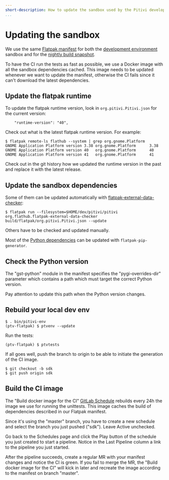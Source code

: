 ```yaml
---
short-description: How to update the sandbox used by the Pitivi development environment
...
```


# Updating the sandbox

We use the same [Flatpak
manifest](https://gitlab.gnome.org/GNOME/pitivi/blob/master/build/flatpak/org.pitivi.Pitivi.json)
for both the [development environment](HACKING.md) sandbox and for the [nightly
build snapshot](Install_with_flatpak.md).

To have the CI run the tests as fast as possible, we use a Docker image with
all the sandbox dependencies cached. This image needs to be updated whenever
we want to update the manifest, otherwise the CI fails since it can't download
the latest dependencies.

## Update the flatpak runtime

To update the flatpak runtime version, look in `org.pitivi.Pitivi.json` for the
current version:

```
    "runtime-version": "40",
```

Check out what is the latest flatpak runtime version. For example:

```
$ flatpak remote-ls flathub --system | grep org.gnome.Platform
GNOME Application Platform version 3.38	org.gnome.Platform		3.38
GNOME Application Platform version 40	org.gnome.Platform		40
GNOME Application Platform version 41	org.gnome.Platform		41
```

Check out in the git history how we updated the runtime version in the past and
replace it with the latest release.


## Update the sandbox dependencies

Some of them can be updated automatically with
[flatpak-external-data-checker](https://github.com/flathub/flatpak-external-data-checker):

```
$ flatpak run --filesystem=$HOME/dev/pitivi/pitivi org.flathub.flatpak-external-data-checker build/flatpak/org.pitivi.Pitivi.json --update
```

Others have to be checked and updated manually.

Most of the [Python dependencies](Updating_Python_dependencies.md) can be
updated with `flatpak-pip-generator`.


## Check the Python version

The "gst-python" module in the manifest specifies the "pygi-overrides-dir"
parameter which contains a path which must target the correct Python version.

Pay attention to update this path when the Python version changes.


## Rebuild your local dev env

```
$ . bin/pitivi-env
(ptv-flatpak) $ ptvenv --update
```

Run the tests:

```
(ptv-flatpak) $ ptvtests
```

If all goes well, push the branch to origin to be able to initiate the
generation of the CI image.

```
$ git checkout -b sdk
$ git push origin sdk
```


## Build the CI image

The "Build docker image for the CI" [GitLab
Schedule](https://gitlab.gnome.org/GNOME/pitivi/-/pipeline_schedules) rebuilds
every 24h the image we use for running the unittests. This image caches
the build of dependencies described in our Flatpak manifest.

Since it's using the "master" branch, you have to create a new schedule and
select the branch you just pushed ("sdk"). Leave Active unchecked.

Go back to the Schedules page and click the Play button of the schedule you just
created to start a pipeline. Notice in the Last Pipeline column a link to the
pipeline you just started.

After the pipeline succeeds, create a regular MR with your manifest changes and
notice the CI is green. If you fail to merge the MR, the "Build docker image for
the CI" will kick in later and recreate the image according to the manifest on
branch "master".
